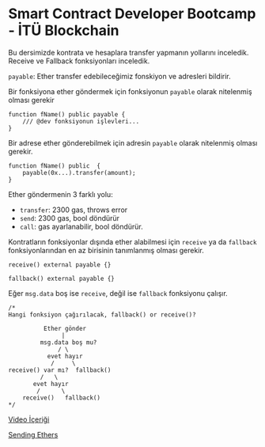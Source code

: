 # Smart Contract Developer Bootcamp - İTÜ Blockchain

Bu dersimizde kontrata ve hesaplara transfer yapmanın yollarını inceledik. Receive ve Fallback fonksiyonları inceledik.

`payable`: Ether transfer edebileceğimiz fonskiyon ve adresleri bildirir.

Bir fonksiyona ether göndermek için fonksiyonun `payable` olarak nitelenmiş olması gerekir
```solidity
function fName() public payable {
    /// @dev fonksiyonun işlevleri...
}
```

Bir adrese ether gönderebilmek için adresin `payable` olarak nitelenmiş olması gerekir.
```solidity
function fName() public  {
    payable(0x...).transfer(amount);
}
```

Ether göndermenin 3 farklı yolu:
- `transfer`: 2300 gas, throws error
- `send`: 2300 gas, bool döndürür
- `call`: gas ayarlanabilir, bool döndürür.

Kontratların fonksiyonlar dışında ether alabilmesi için `receive` ya da `fallback` fonksiyonlarından en az birisinin tanımlanmış olması gerekir.
```solidity
receive() external payable {}

fallback() external payable {}
```
Eğer `msg.data` boş ise `receive`, değil ise `fallback` fonksiyonu çalışır.
```solidity
/*
Hangi fonksiyon çağırılacak, fallback() or receive()?

          Ether gönder
               |
         msg.data boş mu?
              / \
           evet hayır
            /     \
receive() var mı?  fallback()
         /   \
       evet hayır
        /      \
    receive()   fallback()
*/
```

[Video İçeriği](https://www.youtube.com/playlist?list=PLby2HXktGwN4Cof_6a8YwlMrboX8-hs73)

[Sending Ethers](./Bank.sol)

